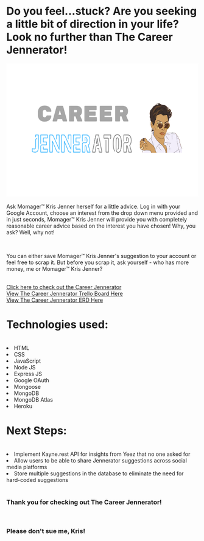 <h1>Do you feel...stuck? Are you seeking a little bit of direction in your life? Look no further than The Career Jennerator!</h1>

<img src="/public/images/indexpage.png" width="600" height="350">
<p>Ask Momager™️ Kris Jenner herself for a little advice. Log in with your Google Account, choose an interest from the drop down menu provided and in just seconds, Momager™️ Kris Jenner will provide you with completely reasonable career advice based on the interest you have chosen! Why, you ask? Well, why not!</p>
<br>
<p>You can either save Momager™️ Kris Jenner's suggestion to your account or feel free to scrap it. But before you scrap it, ask yourself - who has more money, me or Momager™️ Kris Jenner?</p>
<br>
<a href="https://career-jennerator.herokuapp.com/">Click here to check out the Career Jennerator</a>
<br>
<a href="https://trello.com/b/DiE1cRQD/project-2-crud-application-career-jennerator">View The Career Jennerator Trello Board Here</a>
<br>
<a href="https://lucid.app/lucidchart/a7cd76a3-9b71-4f03-a680-3b66177d7840/edit?page=0_0#">View The Career Jennerator ERD Here</a>
<br>
<h1>Technologies used:</h1>
<br>
<li>HTML</li>
<li>CSS</li>
<li>JavaScript</li>
<li>Node JS</li>
<li>Express JS</li>
<li>Google OAuth</li>
<li>Mongoose</li>
<li>MongoDB</li>
<li>MongoDB Atlas</li>
<li>Heroku</li>
</ul>

<h1>Next Steps:</h1>
<br>
<li>Implement Kayne.rest API for insights from Yeez that no one asked for</li>
<li>Allow users to be able to share Jennerator suggestions across social media platforms</li>
<li>Store multiple suggestions in the database to eliminate the need for hard-coded suggestions</li>
<br>
<h3>Thank you for checking out The Career Jennerator!</h3> 
<br>
<h3>Please don't sue me, Kris!</h3>



